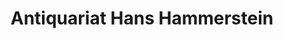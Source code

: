 ---
title: "Antiquariat Hans Hammerstein"
url: /muenchen/antiquariat-hans-hammerstein/
shop: Bücher
---